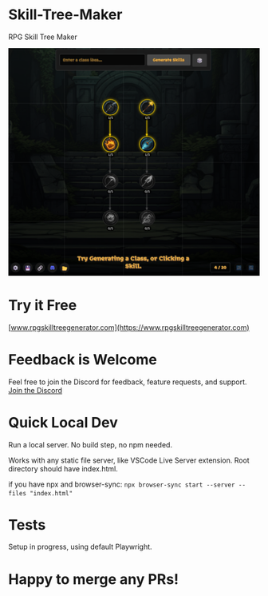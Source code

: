 # Skill-Tree-Maker
RPG Skill Tree Maker

[![Skill Tree Maker](img/background/Skill%20Tree%20Maker%20Image.png)](https://www.rpgskilltreegenerator.com)

# Try it Free
[www.rpgskilltreegenerator.com](https://www.rpgskilltreegenerator.com)

# Feedback is Welcome
Feel free to join the Discord for feedback, feature requests, and support.
[Join the Discord](https://discord.gg/VQy45jAhFP)

# Quick Local Dev
Run a local server. No build step, no npm needed.

Works with any static file server, like VSCode Live Server extension.
Root directory should have index.html.

if you have npx and browser-sync:
`npx browser-sync start --server --files "index.html"`

# Tests
Setup in progress, using default Playwright.

# Happy to merge any PRs!
